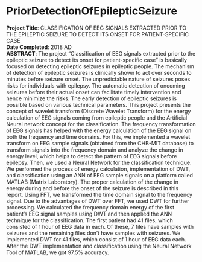 # PriorDetectionOfEpilepticSeizure
**Project Title**: CLASSIFICATION OF EEG SIGNALS EXTRACTED PRIOR TO THE EPILEPTIC SEIZURE TO DETECT ITS ONSET FOR PATIENT-SPECIFIC CASE  
**Date Completed**: 2018 AD  
**ABSTRACT**: The project “Classification of EEG signals extracted prior to the epileptic seizure to detect its onset for patient-specific case” is basically focused on detecting epileptic seizures in epileptic people. The mechanism of detection of epileptic seizures is clinically shown to act over seconds to minutes before seizure onset. The unpredictable nature of seizures poses risks for individuals with epilepsy. The automatic detection of oncoming seizures before their actual onset can facilitate timely intervention and hence minimize the risks. The early detection of epileptic seizures is possible based on various technical parameters. This project presents the concept of wavelet transform (Discrete Wavelet Transform) for the energy calculation of EEG signals coming from epileptic people and the Artificial Neural network concept for the classification. The frequency transformation of EEG signals has helped with the energy calculation of the EEG signal on both the frequency and time domains. For this, we implemented a wavelet transform on EEG sample signals (obtained from the CHB-MIT database) to transform signals into the frequency domain and analyze the change in energy level, which helps to detect the pattern of EEG signals before epilepsy. Then, we used a Neural Network for the classification technique. We performed the process of energy calculation, implementation of DWT, and classification using an ANN of EEG sample signals on a platform called MATLAB (Matrix Laboratory).
The proper calculation of the change in energy during and before the onset of the seizure is described in this report. Using FFT, we transformed the time domain signal to the frequency signal. Due to the advantages of DWT over FFT, we used DWT for further processing. We calculated the frequency domain energy of the first patient’s EEG signal samples using DWT and then applied the ANN technique for the classification. The first patient had 41 files, which consisted of 1 hour of EEG data in each. Of these, 7 files have samples with seizures and the remaining files don’t have samples with seizures. We implemented DWT for 41 files, which consist of 1 hour of EEG data each. After the DWT implementation and classification using the Neural Network Tool of MATLAB, we got 97.5% accuracy.
